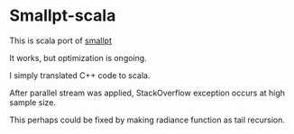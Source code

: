 # Smallpt-scala

This is scala port of [smallpt](http://www.kevinbeason.com/smallpt/)

It works, but optimization is ongoing.

I simply translated C++ code to scala.

After parallel stream was applied, StackOverflow exception occurs at high sample size.

This perhaps could be fixed by making radiance function as tail recursion.


